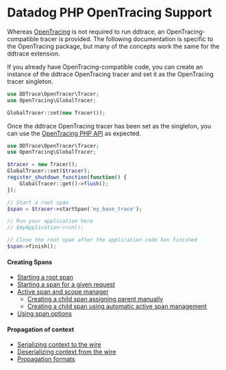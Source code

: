 # Datadog PHP OpenTracing Support

Whereas [OpenTracing](https://opentracing.io/) is not required to run ddtrace, an OpenTracing-compatible tracer is provided. The following documentation is specific to the OpenTracing package, but many of the concepts work the same for the ddtrace extension.

If you already have OpenTracing-compatible code, you can create an instance of the ddtrace OpenTracing tracer and set it as the OpenTracing tracer singleton.

```php
use DDTrace\OpenTracer\Tracer;
use OpenTracing\GlobalTracer;

GlobalTracer::set(new Tracer());
```

Once the ddtrace OpenTracing tracer has been set as the singleton, you can use the [OpenTracing PHP API](https://github.com/opentracing/opentracing-php) as expected.

```php
use DDTrace\OpenTracer\Tracer;
use OpenTracing\GlobalTracer;

$tracer = new Tracer();
GlobalTracer::set($tracer);
register_shutdown_function(function() {
    GlobalTracer::get()->flush();
});

// Start a root span
$span = $tracer->startSpan('my_base_trace');

// Run your application here
// $myApplication->run();

// Close the root span after the application code has finished
$span->finish();
```

#### Creating Spans

- [Starting a root span](https://github.com/opentracing/opentracing-php#starting-an-empty-trace-by-creating-a-root-span)
- [Starting a span for a given request](https://github.com/opentracing/opentracing-php#creating-a-span-given-an-existing-request)
- [Active span and scope manager](https://github.com/opentracing/opentracing-php#active-spans-and-scope-manager)
  - [Creating a child span assigning parent manually](https://github.com/opentracing/opentracing-php#creating-a-child-span-assigning-parent-manually)
  - [Creating a child span using automatic active span management](https://github.com/opentracing/opentracing-php#creating-a-child-span-using-automatic-active-span-management)
- [Using span options](https://github.com/opentracing/opentracing-php#using-span-options)

#### Propagation of context

- [Serializing context to the wire](https://github.com/opentracing/opentracing-php#serializing-to-the-wire)
- [Deserializing context from the wire](https://github.com/opentracing/opentracing-php#deserializing-from-the-wire)
- [Propagation formats](https://github.com/opentracing/opentracing-php#propagation-formats)
